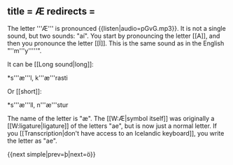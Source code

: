 title = Æ
redirects =
---


The letter '''Æ''' is pronounced {{listen|audio=pGvG.mp3}}. It is not a single sound, but two sounds: "aí". You start by pronouncing the letter [[A]], and then you pronounce the letter [[Í]]. This is the same sound as in the English "''m'''y'''''".

It can be [[Long sound|long]]:

*s'''æ'''l, k'''æ'''rasti

Or [[short]]:

*s'''æ'''ll, n'''æ'''stur

The name of the letter is "æ". The [[W:Æ|symbol itself]] was originally a [[W:ligature|ligature]] of the letters "ae", but is now just a normal letter. If you [[Transcription|don't have access to an Icelandic keyboard]], you write the letter as "ae".

{{next simple|prev=þ|next=ö}}